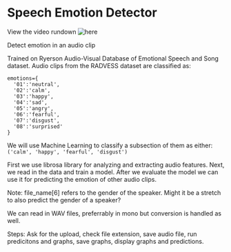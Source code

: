 # Speech Emotion Detector
View the video rundown ![here](https://www.linkedin.com/posts/jonathan-nguyen-94344b21_python-neuralnetwork-activity-6747693412549558272-Ow-Y)

Detect emotion in an audio clip

Trained on Ryerson Audio-Visual Database of Emotional Speech and Song dataset.
Audio clips from the RADVESS dataset are classified as: 
```
emotions={
  '01':'neutral',
  '02':'calm',
  '03':'happy',
  '04':'sad',
  '05':'angry',
  '06':'fearful',
  '07':'disgust',
  '08':'surprised'
}
```
We will use Machine Learning to classify a subsection of them as either:
`('calm', 'happy', 'fearful', 'disgust')`

First we use librosa library for analyzing and extracting audio features.
Next, we read in the data and train a model.
After we evaluate the model we can use it for predicting the emotion of other audio clips.

Note: file_name[6] refers to the gender of the speaker. Might it be a stretch to also predict the gender of a speaker?

We can read in WAV files, preferrably in mono but conversion is handled as well.

Steps: 
Ask for the upload, check file extension, save audio file, run predicitons and graphs, save graphs, display graphs and predictions.